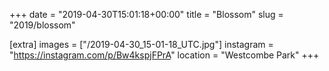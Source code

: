 +++
date = "2019-04-30T15:01:18+00:00"
title = "Blossom"
slug = "2019/blossom"

[extra]
images = ["/2019-04-30_15-01-18_UTC.jpg"]
instagram = "https://instagram.com/p/Bw4kspjFPrA"
location = "Westcombe Park"
+++

